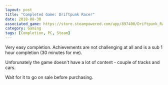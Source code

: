 ```yaml
---
layout: post
title: "Completed Game: Driftpunk Racer"
date: 2018-08-30
associated_game: https://store.steampowered.com/app/897400/Driftpunk_Racer/
category: Gaming
tags: [Completion, PC, Steam]
---
```


<p>Very easy completion.  Achievements are not challenging at all and is a sub 1 hour completion (30 minutes for me).</p>
<p>Unforunately the game doesn't have a lot of content - couple of tracks and cars.</p>
<p>Wait for it to go on sale before purchasing.</p>